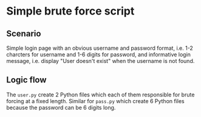 # Simple brute force script

## Scenario

Simple login page with an obvious username and password format, i.e. 1-2 charcters for username and 1-6 digits for password, and informative login message, i.e. display "User doesn't exist" when the username is not found. 

## Logic flow

The `user.py` create 2 Python files which each of them responsible for brute forcing at a fixed length. Similar for `pass.py` which create 6 Python files because the password can be 6 digits long.
